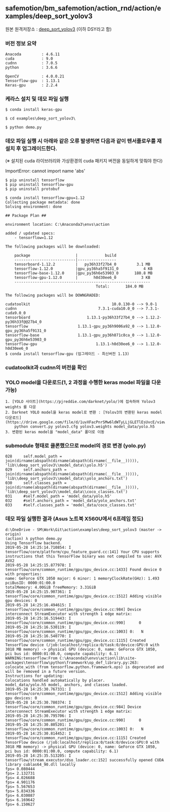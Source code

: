 ## safemotion/bm_safemotion/action_rnd/action/examples/deep_sort_yolov3

원본 원격저장소 : [deep_sort_yolov3](https://github.com/Qidian213/deep_sort_yolov3) (이하 DSY라고 함)

### 버전 정보 요약

    Anacoda         : 4.6.11
    cuda            : 9.0
    cudnn           : 7.0.5
    python          : 3.6.6

    OpenCV          : 4.0.0.21
    Tensorflow-gpu  : 1.13.1
    Keras-gpu       : 2.2.4

### 케라스 설치 및 데모 파일 실행

    $ conda install keras-gpu

    $ cd examples\deep_sort_yolov3\

    $ python demo.py

### 데모 파일 실행 시 아래와 같은 오류 발생하면 다음과 같이 텐서플로우를 재설치 후 업그레이드한다.
   (※ 설치된 cuda 라이브러리와 가상환경의 cuda 패키지 버전을 동일하게 맞춰야 한다)

   ImportError: cannot import name 'abs'

    $ pip uninstall tensorflow
    $ pip uninstall tensorflow-gpu
    $ pip uninstall protobuf

    $ conda install tensorflow-gpu=1.12
    Collecting package metadata: done
    Solving environment: done

    ## Package Plan ##

    environment location: C:\Anaconda3\envs\action

    added / updated specs:
        - tensorflow=1.12

    The following packages will be downloaded:

        package                    |            build
        ---------------------------|-----------------
        tensorboard-1.12.2         |   py36h33f27b4_0         3.1 MB
        tensorflow-1.12.0          |gpu_py36ha5f9131_0           4 KB
        tensorflow-base-1.12.0     |gpu_py36h6e53903_0       180.8 MB
        tensorflow-gpu-1.12.0      |       h0d30ee6_0           3 KB
        ------------------------------------------------------------
                                            Total:       184.0 MB

    The following packages will be DOWNGRADED:

    cudatoolkit                                    10.0.130-0 --> 9.0-1
    cudnn                                    7.3.1-cuda10.0_0 --> 7.3.1-cuda9.0_0
    tensorboard                         1.13.1-py36h33f27b4_0 --> 1.12.2-py36h33f@@27b4_0
    tensorflow                      1.13.1-gpu_py36h9006a92_0 --> 1.12.0-gpu_py36ha5f9131_0
    tensorflow-base                 1.13.1-gpu_py36h871c8ca_0 --> 1.12.0-gpu_py36h6e53903_0
    tensorflow-gpu                          1.13.1-h0d30ee6_0 --> 1.12.0-h0d30ee6_0
    $ conda install tensorflow-gpu (업그레이드 - 최신버전 1.13)

### cudatoolkit과 cudnn의 버전을 확인

### YOLO model을 다운로드(1, 2 과정을 수행한 keras model 파일을 다운 가능)

    1. [YOLO 사이트](https://pjreddie.com/darknet/yolo/)에 접속하여 Yolov3 weights 를 다운
    2. Darknet YOLO model을 keras model로 변환 : [Yolov3의 변환된 keras model 다운로드](https://drive.google.com/file/d/1uvXFacPnrSMw6ldWTyLLjGLETlEsUvcE/view)
        python convert.py yolov3.cfg yolov3.weights model_data/yolo.h5
    3. 변환된 keras model을 "model_data" 폴더로 이동

### submodule 형태로 클론했으므로 model의 경로 변경 (yolo.py)

    028     self.model_path = join(dirname(abspath(dirname(abspath(dirname(__file__))))), 'lib\\deep_sort_yolov3\\model_data\\yolo.h5')
    029     self.anchors_path = join(dirname(abspath(dirname(abspath(dirname(__file__))))), 'lib\\deep_sort_yolov3\\model_data\\yolo_anchors.txt')
    030     self.classes_path = join(dirname(abspath(dirname(abspath(dirname(__file__))))), 'lib\\deep_sort_yolov3\\model_data\\coco_classes.txt')
    031     #self.model_path = 'model_data/yolo.h5'
    032     #self.anchors_path = 'model_data/yolo_anchors.txt'
    033     #self.classes_path = 'model_data/coco_classes.txt'

### 데모 파일 실행한 결과 (Asus 노트북 X560U에서 6프레임 정도)

    d:\OneDrive - SM\Work\Git\action\examples\deep_sort_yolov3 (master -> origin)
    (action) λ python demo.py
    Using TensorFlow backend.
    2019-05-28 14:25:14.710854: I tensorflow/core/platform/cpu_feature_guard.cc:141] Your CPU supports instructions that this TensorFlow binary was not compiled to use: AVX AVX2
    2019-05-28 14:25:15.877978: I tensorflow/core/common_runtime/gpu/gpu_device.cc:1433] Found device 0 with properties:
    name: GeForce GTX 1050 major: 6 minor: 1 memoryClockRate(GHz): 1.493
    pciBusID: 0000:01:00.0
    totalMemory: 4.00GiB freeMemory: 3.31GiB
    2019-05-28 14:25:15.907361: I tensorflow/core/common_runtime/gpu/gpu_device.cc:1512] Adding visible gpu devices: 0
    2019-05-28 14:25:16.494615: I tensorflow/core/common_runtime/gpu/gpu_device.cc:984] Device interconnect StreamExecutor with strength 1 edge matrix:
    2019-05-28 14:25:16.519443: I tensorflow/core/common_runtime/gpu/gpu_device.cc:990]      0
    2019-05-28 14:25:16.530119: I tensorflow/core/common_runtime/gpu/gpu_device.cc:1003] 0:   N
    2019-05-28 14:25:16.540770: I tensorflow/core/common_runtime/gpu/gpu_device.cc:1115] Created TensorFlow device (/job:localhost/replica:0/task:0/device:GPU:0 with 3018 MB memory) -> physical GPU (device: 0, name: GeForce GTX 1050, pci bus id: 0000:01:00.0, compute capability: 6.1)
    WARNING:tensorflow:From C:\Anaconda3\envs\action\lib\site-packages\tensorflow\python\framework\op_def_library.py:263: colocate_with (from tensorflow.python.framework.ops) is deprecated and will be removed in a future version.
    Instructions for updating:
    Colocations handled automatically by placer.
    model_data/yolo.h5 model, anchors, and classes loaded.
    2019-05-28 14:25:30.767331: I tensorflow/core/common_runtime/gpu/gpu_device.cc:1512] Adding visible gpu devices: 0
    2019-05-28 14:25:30.780374: I tensorflow/core/common_runtime/gpu/gpu_device.cc:984] Device interconnect StreamExecutor with strength 1 edge matrix:
    2019-05-28 14:25:30.795706: I tensorflow/core/common_runtime/gpu/gpu_device.cc:990]      0
    2019-05-28 14:25:30.805201: I tensorflow/core/common_runtime/gpu/gpu_device.cc:1003] 0:   N
    2019-05-28 14:25:30.814452: I tensorflow/core/common_runtime/gpu/gpu_device.cc:1115] Created TensorFlow device (/job:localhost/replica:0/task:0/device:GPU:0 with 3018 MB memory) -> physical GPU (device: 0, name: GeForce GTX 1050, pci bus id: 0000:01:00.0, compute capability: 6.1)
    2019-05-28 14:25:35.513205: I tensorflow/stream_executor/dso_loader.cc:152] successfully opened CUDA library cublas64_90.dll locally
    fps= 0.080444
    fps= 2.132731
    fps= 4.026688
    fps= 4.901176
    fps= 5.567653
    fps= 5.834336
    fps= 6.030087
    fps= 6.169642
    fps= 6.150627


